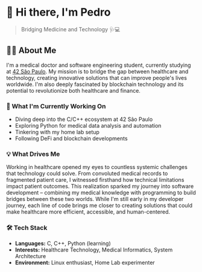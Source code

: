 # 👋 Hi there, I'm Pedro

> Bridging Medicine and Technology 🩺💻

## 👨‍💻 About Me

I'm a medical doctor and software engineering student, currently studying at [42 São Paulo](https://www.42sp.org.br/). My mission is to bridge the gap between healthcare and technology, creating innovative solutions that can improve people's lives worldwide. I'm also deeply fascinated by blockchain technology and its potential to revolutionize both healthcare and finance.

### 🔭 What I'm Currently Working On

- Diving deep into the C/C++ ecosystem at 42 São Paulo
- Exploring Python for medical data analysis and automation
- Tinkering with my home lab setup
- Following DeFi and blockchain developments

### 💡 What Drives Me

Working in healthcare opened my eyes to countless systemic challenges that technology could solve. From convoluted medical records to fragmented patient care, I witnessed firsthand how technical limitations impact patient outcomes. This realization sparked my journey into software development – combining my medical knowledge with programming to build bridges between these two worlds. While I'm still early in my developer journey, each line of code brings me closer to creating solutions that could make healthcare more efficient, accessible, and human-centered.

### 🛠️ Tech Stack

- **Languages:** C, C++, Python (learning)
- **Interests:** Healthcare Technology, Medical Informatics, System Architecture
- **Environment:** Linux enthusiast, Home Lab experimenter
